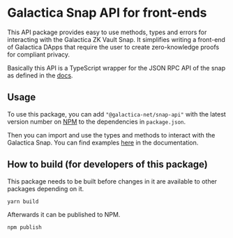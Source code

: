 # Galactica Snap API for front-ends

This API package provides easy to use methods, types and errors for interacting with the Galactica ZK Vault Snap. It simplifies writing a front-end of Galactica DApps that require the user to create zero-knowledge proofs for compliant privacy.

Basically this API is a TypeScript wrapper for the JSON RPC API of the snap as defined in the [docs](https://docs.galactica.com/galactica-developer-documentation/building-a-galactica-dapp/front-end/galactica-snap-json-rpc-api).

## Usage
To use this package, you can add `"@galactica-net/snap-api"` with the latest version number on [NPM](https://www.npmjs.com/package/@galactica-net/snap-api) to the dependencies in `package.json`.

Then you can import and use the types and methods to interact with the Galactica Snap. You can find examples [here](https://docs.galactica.com/galactica-developer-documentation/building-a-galactica-dapp/front-end/guided-example) in the documentation.

## How to build (for developers of this package)

This package needs to be built before changes in it are available to other packages depending on it.
```
yarn build
```
Afterwards it can be published to NPM.
```
npm publish
```
